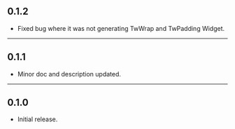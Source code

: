 ## 0.1.2

* Fixed bug where it was not generating TwWrap and TwPadding Widget.
--------------------

## 0.1.1

* Minor doc and description updated.
--------------------

## 0.1.0

* Initial release.
